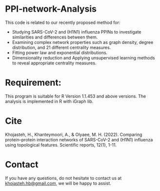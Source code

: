 # PPI-network-Analysis
 This code is related to our recently proposed method for:
- Studying SARS-CoV-2 and (H1N1) influenza PPINs to investigate similarities and differences between them.
- Examining complex network properties such as graph density, degree distribution, and 21 different centrality measures.
- Fitting power law and exponential distributions.
- Dimensionality reduction and Applying unsupervised learning methods to reveal appropriate centrality measures.

# Requirement:
This program is suitable for R Version 1.1.453 and above versions.
The analysis is implemented in R with iGraph lib.

# Cite
Khojasteh, H., Khanteymoori, A., & Olyaee, M. H. (2022). Comparing protein–protein interaction networks of SARS-CoV-2 and (H1N1) influenza using topological features. Scientific reports, 12(1), 1-11.

# Contact
If you have any questions, do not hesitate to contact us at khojasteh.hb@gmail.com, we will be happy to assist.
